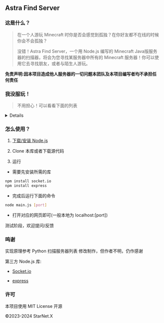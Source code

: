 ## Astra Find Server

### 这是什么？
> 在一个人游玩 Minecraft 时你是否会感觉到孤独？在你好友都不在线的时候你会不会孤独？
>  
> 没错！Astra Find Server，一个用 Node.js 编写的 Minecraft Java版服务器的扫描器，将会为您寻找某服务器中所有的 Minecraft 服务器！你可以使用它去寻找朋友，或者与陌生人游玩。

**免责声明:因本项目造成他人服务器的一切问题本团队及本项目编写者均不承担任何责任**

### 我没服玩！

> 不用担心！可以看看下面的列表

<details>

**欢迎各位通过 Issue 提交服务器地址哦**

地址等级: 
* A  非常容易封IP
* B+ 容易封IP
* B  比较容易封IP
* C+ 可能会封IP
* C  不会封IP 

| 名称 | IP地址 | 等级 |
| :-----| ----: | :----: |
| 简幻欢 | play.simpfun.cn | B+ |

</details>

### 怎么使用？

1. [下载/安装 Node.js](https://nodejs.cn/download/)

2. Clone 本库或者下载源代码

3. 运行

  * 需要先安装所需的库
  ```bash
  npm install socket.io
  npm install express
  ```

  * 完成后运行下面的命令
  ```bash
  node main.js [port]
  ```

  * 打开对应的网页即可(一般本地为 localhost:[port])

测试阶段，欢迎提问/反馈

### 鸣谢

实现原理参考 Python 扫描服务器列表 修改制作，但作者不明，仍作感谢

第三方 Node.js 库:

* [Socket.io](https://github.com/socketio/socket.io)

* [express](https://github.com/expressjs/express)

### 许可

本项目使用 MIT License 开源

©2023-2024 StarNet.X
